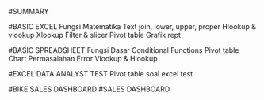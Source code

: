 #SUMMARY

#BASIC EXCEL
Fungsi Matematika
Text join, lower, upper, proper
Hlookup & vlookup
Xlookup
Filter & slicer
Pivot table
Grafik rept


#BASIC SPREADSHEET
Fungsi Dasar
Conditional Functions
Pivot table
Chart
Permasalahan Error
Vlookup & Hlookup


#EXCEL DATA ANALYST TEST
Pivot table
soal excel test

#BIKE SALES DASHBOARD
#SALES DASHBOARD
